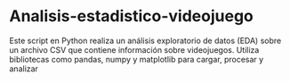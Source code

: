 # Analisis-estadistico-videojuego
Este script en Python realiza un análisis exploratorio de datos (EDA) sobre un archivo CSV que contiene información sobre videojuegos. Utiliza bibliotecas como pandas, numpy y matplotlib para cargar, procesar y analizar 
